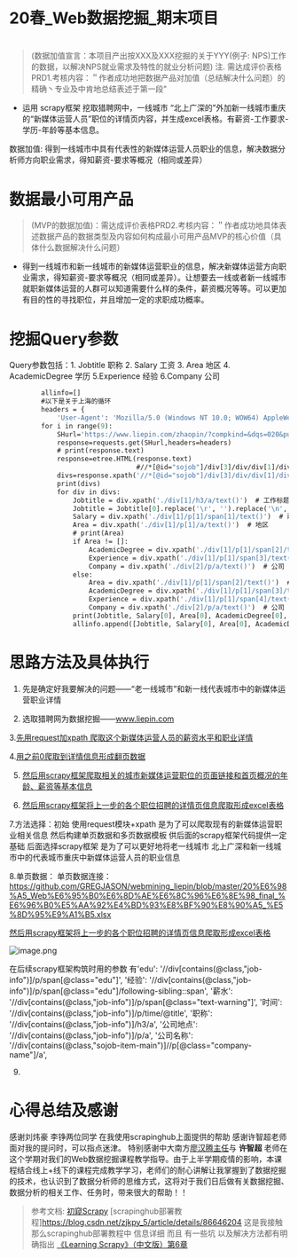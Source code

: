 # 20春_Web数据挖掘_期末项目

#  
> (数据加值宣言：本项目产出按XXX及XXX挖掘的关于YYY(例子: NPS)工作的数据，以解决NPS就业需求及特性的就业分析问题)
> 注. 需达成评价表格PRD1.考核内容：＂作者成功地把数据产品对加值（总结解决什么问题）的精确丶专业及中肯地总结表述于第一段"
* 运用 scrapy框架 挖取猎聘网中，一线城市 “北上广深的”外加新一线城市重庆的“新媒体运营人员”职位的详情页内容，并生成excel表格。有薪资-工作要求-学历-年龄等基本信息。

数据加值: 得到一线城市中具有代表性的新媒体运营人员职业的信息，解决数据分析师方向职业需求，得知薪资-要求等概况（相同或差异）



# 数据最小可用产品
> (MVP的数据加值)：需达成评价表格PRD2.考核内容：＂作者成功地具体表述数据产品的数据类型及内容如何构成最小可用产品MVP的核心价值（具体什么数据解决什么问题）
*  得到一线城市和新一线城市的新媒体运营职业的信息，解决新媒体运营方向职业需求，得知薪资-要求等概况（相同或差异）。让想要去一线或者新一线城市就职新媒体运营的人群可以知道需要什么样的条件，薪资概况等等。可以更加有目的性的寻找职位，并且增加一定的求职成功概率。

# 挖掘Query参数
 Query参数包括：1. Jobtitle 职称 2. Salary 工资 3. Area 地区 4.  AcademicDegree 学历 5.Experience 经验 6.Company 公司


```def start_requests(self):
        allinfo=[]
        #以下是关于上海的循环
        headers = {
            'User-Agent': 'Mozilla/5.0 (Windows NT 10.0; WOW64) AppleWebKit/537.36 (KHTML, like Gecko) Chrome/65.0.3314.0 Safari/537.36 SE 2.X MetaSr 1.0'}
        for i in range(9):
            SHurl='https://www.liepin.com/zhaopin/?compkind=&dqs=020&pubTime=&pageSize=40&salary=&compTag=&sortFlag=15&degradeFlag=0&compIds=&subIndustry=&jobKind=&industries=&compscale=&key=%E6%96%B0%E5%AA%92%E4%BD%93%E8%BF%90%E8%90%A5&siTag=qkuPMtyyPWyGJLVm3Ykn1A%7Er3i1HcfrfE3VRWBaGW6LoA&d_sfrom=search_fp&d_ckId=c51a068c5cb658f7f4040175ba945596&d_curPage=2&d_pageSize=40&d_headId=4107d9372116a7333a50ba34629aa075&curPage={}'.format(i)
            response=requests.get(SHurl,headers=headers)
            # print(response.text)
            response=etree.HTML(response.text)
                                #//*[@id="sojob"]/div[3]/div/div[1]/div[1]/ul/li/div/div[1]
            divs=response.xpath('//*[@id="sojob"]/div[3]/div/div[1]/div[1]/ul/li/div')#div列表
            print(divs)
            for div in divs:
                Jobtitle = div.xpath('./div[1]/h3/a/text()')  # 工作标题
                Jobtitle = Jobtitle[0].replace('\r', '').replace('\n', '').replace('\t', '')
                Salary = div.xpath('./div[1]/p[1]/span[1]/text()')  # 薪资
                Area = div.xpath('./div[1]/p[1]/a/text()')  # 地区
                # print(Area)
                if Area != []:
                    AcademicDegree = div.xpath('./div[1]/p[1]/span[2]/text()')  # 学历
                    Experience = div.xpath('./div[1]/p[1]/span[3]/text()')  # 经验
                    Company = div.xpath('./div[2]/p/a/text()')  # 公司
                else:
                    Area = div.xpath('./div[1]/p[1]/span[2]/text()')  # 地区
                    AcademicDegree = div.xpath('./div[1]/p[1]/span[3]/text()')  # 学历
                    Experience = div.xpath('./div[1]/p[1]/span[4]/text()')  # 经验
                    Company = div.xpath('./div[2]/p/a/text()')  # 公司
                print(Jobtitle, Salary[0], Area[0], AcademicDegree[0], Experience[0], Company[0])
                allinfo.append([Jobtitle, Salary[0], Area[0], AcademicDegree[0], Experience[0], Company[0]])
```
# 思路方法及具体执行
1. 先是确定好我要解决的问题——“老一线城市”和新一线代表城市中的新媒体运营职业详情  

2. 选取猎聘网为数据挖掘——www.liepin.com  

3.[先用request加xpath 爬取这个新媒体运营人员的薪资水平和职业详情](https://github.com/GREGJASON/webmining_liepin/blob/master/%E7%BF%BB%E9%A1%B5%E6%95%B0%E6%8D%AE.ipynb)  

4.[用之前0爬取到详情信息形成翻页数据](https://github.com/GREGJASON/webmining_liepin/blob/master/20%E6%98%A5_Web%E6%95%B0%E6%8D%AE%E6%8C%96%E6%8E%98_final_%E6%96%B0%E5%AA%92%E4%BD%93%E8%BF%90%E8%90%A5_%E7%BF%BB%E9%A1%B5.xlsx)  

5. [然后用scrapy框架爬取相关的城市新媒体运营职位的页面链接和首页概况的年龄、薪资等基本信息](https://github.com/GREGJASON/webmining_liepin/blob/master/LiePing/spiders/LP.py)  

6. [然后用scrapy框架将上一步的各个职位招聘的详情页信息爬取形成excel表格](https://github.com/GREGJASON/webmining_liepin/blob/master/LiePing/%E7%8C%8E%E8%81%98%E6%96%B0%E5%AA%92%E4%BD%93%E8%BF%90%E8%90%A5.xls)    

7.方法选择：初始 使用request模块+xpath 是为了可以爬取现有的新媒体运营职业相关信息 然后构建单页数据和多页数据模板 供后面的scrapy框架代码提供一定基础
            后面选择scrapy框架 是为了可以更好地将老一线城市 北上广深和新一线城市中的代表城市重庆中新媒体运营人员的职业信息  
            
8.单页数据：
单页数据连接：https://github.com/GREGJASON/webmining_liepin/blob/master/20%E6%98%A5_Web%E6%95%B0%E6%8D%AE%E6%8C%96%E6%8E%98_final_%E6%96%B0%E5%AA%92%E4%BD%93%E8%BF%90%E8%90%A5_%E5%8D%95%E9%A1%B5.xlsx  

[然后用scrapy框架将上一步的各个职位招聘的详情页信息爬取形成excel表格](https://github.com/GREGJASON/webmining_liepin/blob/master/LiePing/%E7%8C%8E%E8%81%98%E6%96%B0%E5%AA%92%E4%BD%93%E8%BF%90%E8%90%A5.xls)      

![image.png](https://upload-images.jianshu.io/upload_images/9443754-ff003d34a5bbf1d2.png?imageMogr2/auto-orient/strip%7CimageView2/2/w/1240)  
   
   
 在后续scrapy框架构筑时用的参数 
        有'edu':      '//div[contains(@class,"job-info")]/p/span[@class="edu"]',
        '经验':      '//div[contains(@class,"job-info")]/p/span[@class="edu"]/following-sibling::span',
        '薪水':    '//div[contains(@class,"job-info")]/p/span[@class="text-warning"]', 
        '时间':    '//div[contains(@class,"job-info")]/p/time/@title', 
        '职称':    '//div[contains(@class,"job-info")]/h3/a', 
        '公司地点': '//div[contains(@class,"job-info")]/p/a',
        '公司名称': '//div[contains(@class,"sojob-item-main")]//p[@class="company-name"]/a',  
  
9.
# 心得总结及感谢
感谢刘炜豪 李铮两位同学 在我使用scrapinghub上面提供的帮助
感谢许智超老师面对我的提问时，可以指点迷津。
特别感谢中大南方[廖汉腾主任](https://www.baidu.com/link?url=a1iZrLywMyppofbh53HPSWH5c3pWyxrV2TaVnnC1U8XdhGtcXHNH-E3grALR5bLAzNQyBnsd-r0DoTahxBgqGK&wd=&eqid=8b1070bf001a044f000000065f12d982)与 **许智超** 老师在这个学期对我们的Web数据挖掘课程教学指导。由于上半学期疫情的影响，本课程结合线上+线下的课程完成教学学习，老师们的耐心讲解让我掌握到了数据挖掘的技术，也认识到了数据分析师的思维方式，这将对于我们日后做有关数据挖掘、数据分析的相关工作、任务时，带来很大的帮助！！

>参考文档:
[初窥Scrapy](https://scrapy-chs.readthedocs.io/zh_CN/latest/intro/overview.html)
[scrapinghub部署教程]https://blog.csdn.net/zjkpy_5/article/details/86646204  这是我接触那么scrapinghub部署教程中 信息详细 而且 有一些坑 以及解决方法都有明确指出
[《Learning Scrapy》（中文版）第6章 ](https://www.jianshu.com/p/441fa74d7aad)
